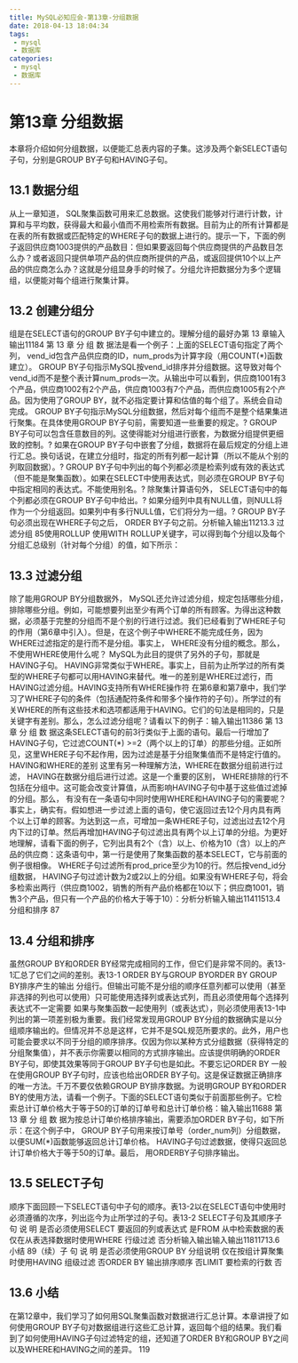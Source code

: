 ```yaml
---
title: MySQL必知应会-第13章-分组数据
date: 2018-04-13 18:04:34
tags:
 - mysql
 - 数据库
categories:
 - mysql
 - 数据库
---
```


# 第13章 分组数据
本章将介绍如何分组数据，以便能汇总表内容的子集。这涉及两个新SELECT语句子句，分别是GROUP BY子句和HAVING子句。

## 13.1 数据分组
从上一章知道， SQL聚集函数可用来汇总数据。这使我们能够对行进行计数，计算和与平均数，获得最大和最小值而不用检索所有数据。目前为止的所有计算都是在表的所有数据或匹配特定的WHERE子句的数据上进行的。提示一下，下面的例子返回供应商1003提供的产品数目：但如果要返回每个供应商提供的产品数目怎么办？或者返回只提供单项产品的供应商所提供的产品，或返回提供10个以上产品的供应商怎么办？这就是分组显身手的时候了。分组允许把数据分为多个逻辑组，以便能对每个组进行聚集计算。

## 13.2 创建分组分
组是在SELECT语句的GROUP BY子句中建立的。理解分组的最好办第 13 章输入输出11184 第 13 章 分 组 数 据法是看一个例子：上面的SELECT语句指定了两个列， vend_id包含产品供应商的ID，num_prods为计算字段（用COUNT(*)函数建立）。 GROUP BY子句指示MySQL按vend_id排序并分组数据。这导致对每个vend_id而不是整个表计算num_prods一次。从输出中可以看到，供应商1001有3个产品，供应商1002有2个产品，供应商1003有7个产品，而供应商1005有2个产品。因为使用了GROUP BY，就不必指定要计算和估值的每个组了。系统会自动完成。 GROUP BY子句指示MySQL分组数据，然后对每个组而不是整个结果集进行聚集。在具体使用GROUP BY子句前，需要知道一些重要的规定。? GROUP BY子句可以包含任意数目的列。这使得能对分组进行嵌套，为数据分组提供更细致的控制。? 如果在GROUP BY子句中嵌套了分组，数据将在最后规定的分组上进行汇总。换句话说，在建立分组时，指定的所有列都一起计算（所以不能从个别的列取回数据）。? GROUP BY子句中列出的每个列都必须是检索列或有效的表达式（但不能是聚集函数）。如果在SELECT中使用表达式，则必须在GROUP BY子句中指定相同的表达式。不能使用别名。? 除聚集计算语句外， SELECT语句中的每个列都必须在GROUP BY子句中给出。? 如果分组列中具有NULL值，则NULL将作为一个分组返回。如果列中有多行NULL值，它们将分为一组。? GROUP BY子句必须出现在WHERE子句之后， ORDER BY子句之前。分析输入输出11213.3 过滤分组 85使用ROLLUP 使用WITH ROLLUP关键字，可以得到每个分组以及每个分组汇总级别（针对每个分组）的值，如下所示：

## 13.3 过滤分组
除了能用GROUP BY分组数据外， MySQL还允许过滤分组，规定包括哪些分组，排除哪些分组。例如，可能想要列出至少有两个订单的所有顾客。为得出这种数据，必须基于完整的分组而不是个别的行进行过滤。我们已经看到了WHERE子句的作用（第6章中引入）。但是，在这个例子中WHERE不能完成任务，因为WHERE过滤指定的是行而不是分组。事实上， WHERE没有分组的概念。那么，不使用WHERE使用什么呢？ MySQL为此目的提供了另外的子句，那就是HAVING子句。 HAVING非常类似于WHERE。事实上，目前为止所学过的所有类型的WHERE子句都可以用HAVING来替代。唯一的差别是WHERE过滤行，而HAVING过滤分组。HAVING支持所有WHERE操作符 在第6章和第7章中，我们学习了WHERE子句的条件（包括通配符条件和带多个操作符的子句）。所学过的有关WHERE的所有这些技术和选项都适用于HAVING。它们的句法是相同的，只是关键字有差别。那么，怎么过滤分组呢？请看以下的例子：输入输出11386 第 13 章 分 组 数 据这条SELECT语句的前3行类似于上面的语句。最后一行增加了HAVING子句，它过滤COUNT(*) >=2（两个以上的订单）的那些分组。正如所见，这里WHERE子句不起作用，因为过滤是基于分组聚集值而不是特定行值的。HAVING和WHERE的差别 这里有另一种理解方法，WHERE在数据分组前进行过滤， HAVING在数据分组后进行过滤。这是一个重要的区别， WHERE排除的行不包括在分组中。这可能会改变计算值，从而影响HAVING子句中基于这些值过滤掉的分组。那么， 有没有在一条语句中同时使用WHERE和HAVING子句的需要呢？事实上，确实有。假如想进一步过滤上面的语句，使它返回过去12个月内具有两个以上订单的顾客。为达到这一点，可增加一条WHERE子句，过滤出过去12个月内下过的订单。然后再增加HAVING子句过滤出具有两个以上订单的分组。为更好地理解，请看下面的例子，它列出具有2个（含）以上、价格为10（含）以上的产品的供应商：这条语句中，第一行是使用了聚集函数的基本SELECT，它与前面的例子很相像。 WHERE子句过滤所有prod_price至少为10的行。然后按vend_id分组数据， HAVING子句过滤计数为2或2以上的分组。如果没有WHERE子句，将会多检索出两行（供应商1002，销售的所有产品价格都在10以下；供应商1001，销售3个产品，但只有一个产品的价格大于等于10）：分析分析输入输出11411513.4 分组和排序 87

## 13.4 分组和排序
虽然GROUP BY和ORDER BY经常完成相同的工作，但它们是非常不同的。表13-1汇总了它们之间的差别。表13-1 ORDER BY与GROUP BYORDER BY GROUP BY排序产生的输出 分组行。但输出可能不是分组的顺序任意列都可以使用（甚至非选择的列也可以使用）只可能使用选择列或表达式列，而且必须使用每个选择列表达式不一定需要 如果与聚集函数一起使用列（或表达式），则必须使用表13-1中列出的第一项差别极为重要。我们经常发现用GROUP BY分组的数据确实是以分组顺序输出的。但情况并不总是这样，它并不是SQL规范所要求的。此外，用户也可能会要求以不同于分组的顺序排序。仅因为你以某种方式分组数据（获得特定的分组聚集值），并不表示你需要以相同的方式排序输出。应该提供明确的ORDER BY子句，即使其效果等同于GROUP BY子句也是如此。不要忘记ORDER BY 一般在使用GROUP BY子句时，应该也给出ORDER BY子句。这是保证数据正确排序的唯一方法。千万不要仅依赖GROUP BY排序数据。为说明GROUP BY和ORDER BY的使用方法，请看一个例子。下面的SELECT语句类似于前面那些例子。它检索总计订单价格大于等于50的订单的订单号和总计订单价格：输入输出11688 第 13 章 分 组 数 据为按总计订单价格排序输出，需要添加ORDER BY子句，如下所示：在这个例子中， GROUP BY子句用来按订单号（order_num列）分组数据，以便SUM(*)函数能够返回总计订单价格。 HAVING子句过滤数据，使得只返回总计订单价格大于等于50的订单。最后， 用ORDERBY子句排序输出。

## 13.5 SELECT子句
顺序下面回顾一下SELECT语句中子句的顺序。表13-2以在SELECT语句中使用时必须遵循的次序，列出迄今为止所学过的子句。表13-2 SELECT子句及其顺序子 句 说 明 是否必须使用SELECT 要返回的列或表达式 是FROM 从中检索数据的表 仅在从表选择数据时使用WHERE 行级过滤 否分析输入输出输入输出11811713.6 小结 89（续）子 句 说 明 是否必须使用GROUP BY 分组说明 仅在按组计算聚集时使用HAVING 组级过滤 否ORDER BY 输出排序顺序 否LIMIT 要检索的行数 否

## 13.6 小结
在第12章中，我们学习了如何用SQL聚集函数对数据进行汇总计算。本章讲授了如何使用GROUP BY子句对数据组进行这些汇总计算，返回每个组的结果。我们看到了如何使用HAVING子句过滤特定的组，还知道了ORDER BY和GROUP BY之间以及WHERE和HAVING之间的差异。 119